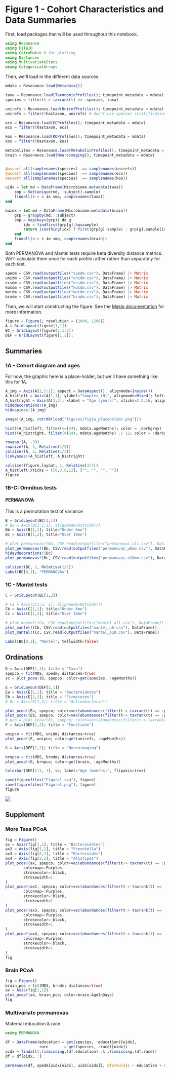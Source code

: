 # Figure 1 - Cohort Characteristics and Data Summaries

First, load packages that will be used throughout this notebook.

```julia
using Resonance
using FileIO
using CairoMakie # for plotting
using Distances
using MultivariateStats
using CategoricalArrays
```

Then, we'll load in the different data sources.

```julia
mdata = Resonance.load(Metadata())    

taxa = Resonance.load(TaxonomicProfiles(); timepoint_metadata = mdata)
species = filter(t-> taxrank(t) == :species, taxa)

unirefs = Resonance.load(UnirefProfiles(); timepoint_metadata = mdata) # this can take a bit
unirefs = filter(!hastaxon, unirefs) # don't use species stratification for summaries

ecs = Resonance.load(ECProfiles(); timepoint_metadata = mdata)
ecs = filter(!hastaxon, ecs)

kos = Resonance.load(KOProfiles(); timepoint_metadata = mdata)
kos = filter(!hastaxon, kos)

metabolites = Resonance.load(MetabolicProfiles(); timepoint_metadata = mdata)
brain = Resonance.load(Neuroimaging(), timepoint_metadata = mdata)


@assert all(samplenames(species) .== samplenames(unirefs))
@assert all(samplenames(species) .== samplenames(ecs))
@assert all(samplenames(species) .== samplenames(kos))

uidx = let md = DataFrame(Microbiome.metadata(taxa))
    smp = Set(unique(md, :subject).sample)
    findall(s-> s in smp, samplenames(taxa))
end

buidx = let md = DataFrame(Microbiome.metadata(brain))
    grp = groupby(md, :subject)
    smp = map(keys(grp)) do g
        idx = findfirst(grp[g].hassample)
        return isnothing(idx) ? first(grp[g].sample) : grp[g].sample[idx]
    end
    findall(s-> s in smp, samplenames(brain))
end
```

Both PERMANOVA and Mantel tests
require beta diversity distance metrics.
We'll calculate them once for each profile rather
rather than separately for each test.

```julia
spedm = CSV.read(outputfiles("spedm.csv"), DataFrame) |> Matrix
unidm = CSV.read(outputfiles("unidm.csv"), DataFrame) |> Matrix
ecsdm = CSV.read(outputfiles("ecsdm.csv"), DataFrame) |> Matrix
kosdm = CSV.read(outputfiles("kosdm.csv"), DataFrame) |> Matrix
metdm = CSV.read(outputfiles("metdm.csv"), DataFrame) |> Matrix
brndm = CSV.read(outputfiles("brndm.csv"), DataFrame) |> Matrix
```


Then, we will start constructing the figure.
See the [Makie documentation](https://makie.juliaplots.org/stable/tutorials/layout-tutorial/) for more information.


```julia
figure = Figure(; resolution = (2000, 1200))
A = GridLayout(figure[1,1])
BC = GridLayout(figure[2,1:2])
DEF = GridLayout(figure[1,2]);
```


## Summaries

### 1A - Cohort diagram and ages

For now, the graphic here is a place-holder, but we'll have something like this for 1A.

```julia
A_img = Axis(A[2,1:2]; aspect = DataAspect(), alignmode=Inside())
A_histleft = Axis(A[1,1]; ylabel="Samples (N)", alignmode=Mixed(; left=45))
A_histright = Axis(A[1,2]; xlabel = "Age (years)", xticks=2:2:16, alignmode=Inside())
hidedecorations!(A_img)
hidespines!(A_img)

image!(A_img, rotr90(load("figures/fig1a_placeholder.png")))

hist!(A_histleft, filter(<=(24), mdata.ageMonths); color = :darkgray)
hist!(A_histright, filter(>(24), mdata.ageMonths) ./ 12; color = :darkgray, bins=8)

rowgap!(A, -30)
rowsize!(A, 1, Relative(1/5))
colsize!(A, 2, Relative(1/3))
linkyaxes!(A_histleft, A_histright)

colsize!(figure.layout, 1, Relative(3/7))
A_histleft.xticks = ([0,3,6,12], ["", "", "", ""])
figure
```

### 1B-C: Omnibus tests

#### PERMANOVA

This is a permutation test of variance

```julia
B = GridLayout(BC[1,1])
# Ba = Axis(B[1:2,1]; alignmode=Outside())
Bb = Axis(B[1,1]; title="Under 6mo")
Bc = Axis(B[1,2]; title="Over 18mo")
```

```julia
# plot_permanovas!(Ba, CSV.read(outputfiles("permanovas_all.csv"), DataFrame))
plot_permanovas!(Bb, CSV.read(outputfiles("permanovas_u6mo.csv"), DataFrame))
hideydecorations!(Bc)
plot_permanovas!(Bc, CSV.read(outputfiles("permanovas_o18mo.csv"), DataFrame))

colsize!(BC, 1, Relative(1/2))
Label(BC[0,1], "PERMANOVAs")
```


### 1C - Mantel tests

```julia
C = GridLayout(BC[1,2])

# Ca = Axis(C[1:2, 1]; alignmode=Outside())
Cb = Axis(C[1,1]; title="Under 6mo")
Cc = Axis(C[1,2]; title="Over 18mo")

# plot_mantel!(Ca, CSV.read(outputfiles("mantel_all.csv"), DataFrame))
plot_mantel!(Cb, CSV.read(outputfiles("mantel_u6.csv"), DataFrame))
plot_mantel!(Cc, CSV.read(outputfiles("mantel_o18.csv"), DataFrame))

Label(BC[0,2], "Mantel"; tellwidth=false)
```

## Ordinations

```julia
D = Axis(DEF[1,1]; title = "Taxa")
spepco = fit(MDS, spedm; distances=true)
sc = plot_pcoa!(D, spepco; color=get(species, :ageMonths))

E = GridLayout(DEF[2,1])
Ea = Axis(E[1,1]; title = "Bacteroidetes")
Eb = Axis(E[1,2]; title = "Firmicutes")
# Ec = Axis(E[1,3]; title = "Actinobacteria")

plot_pcoa!(Ea, spepco; color=vec(abundances(filter(t-> taxrank(t) == :phylum, taxa)[r"Bacteroidetes", :])), colormap=:Purples)
plot_pcoa!(Eb, spepco; color=vec(abundances(filter(t-> taxrank(t) == :phylum, taxa)[r"Firmicutes", :])), colormap=:Purples)
# pco = plot_pcoa!(Ec, spepco; color=vec(abundances(filter(t-> taxrank(t) == :phylum, taxa)[r"Actinobacteria", :])), colormap=:Purples)
F = Axis(DEF[1,2]; title = "Functions")

unipco = fit(MDS, unidm; distances=true)
plot_pcoa!(F, unipco; color=get(unirefs, :ageMonths))

G = Axis(DEF[2,2]; title = "Neuroimaging")

brnpco = fit(MDS, brndm; distances=true)
plot_pcoa!(G, brnpco; color=get(brain, :ageMonths))

Colorbar(DEF[1:2, 3], sc; label="Age (months)", flipaxis=true)

save(figurefiles("Figure1.svg"), figure)
save(figurefiles("Figure1.png"), figure)
figure
```

![](figures/Figure1.png)

## Supplement

### More Taxa PCoA

```julia
fig = Figure()
ax = Axis(fig[1,1], title = "Bacteroidetes")
ax2 = Axis(fig[1,2], title = "Prevotella")
ax3 = Axis(fig[2,1], title = "Bacteroides")
ax4 = Axis(fig[2,2], title = "Alistipes")
plot_pcoa!(ax, spepco; color=vec(abundances(filter(t-> taxrank(t) == :phylum, taxa)[r"Bacteroidetes", :])),
        colormap=:Purples,
        strokecolor=:black,
        strokewidth=1
)
plot_pcoa!(ax2, spepco; color=vec(abundances(filter(t-> taxrank(t) == :genus, taxa)[r"Prevotella", :])),
        colormap=:Purples,
        strokecolor=:black,
        strokewidth=1
)
plot_pcoa!(ax3, spepco; color=vec(abundances(filter(t-> taxrank(t) == :genus, taxa)[r"Bacteroides", :])),
        colormap=:Purples,
        strokecolor=:black,
        strokewidth=1
)
plot_pcoa!(ax4, spepco; color=vec(abundances(filter(t-> taxrank(t) == :genus, taxa)[r"Alistipes", :])),
        colormap=:Purples,
        strokecolor=:black,
        strokewidth=1
)
fig
```

### Brain PCoA

```julia
fig = Figure()
brain_pco = fit(MDS, brndm; distances=true)
ax = Axis(fig[1,1])
plot_pcoa!(ax, brain_pco; color=brain.AgeInDays)
fig
```

### Multivariate permanovas

Maternal education & race.

```julia
using PERMANOVA

df = DataFrame(education = get(species, :education)[uidx], 
               race       = get(species, :race)[uidx])
oidx = findall(.!ismissing.(df.education) .& .!ismissing.(df.race))
df = df[oidx, :]

permanova(df, spedm[uidx[oidx], uidx[oidx]], @formula(1 ~ education + race), 1000)

```
